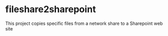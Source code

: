 # fileshare2sharepoint
This project copies specific files from a network share to a Sharepoint web site
